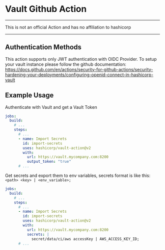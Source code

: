 # Vault Github Action

---

This is not an official Action and has no affiliation to hashicorp

---

## Authentication Methods

This action supports only JWT authentication with OIDC Provider. To setup your vault instance please follow the github documentation: https://docs.github.com/en/actions/security-for-github-actions/security-hardening-your-deployments/configuring-openid-connect-in-hashicorp-vault

## Example Usage

Authenticate with Vault and get a Vault Token

``` yaml
jobs:
  build:
    # ...
    steps:
      # ...
      - name: Import Secrets
        id: import-secrets
        uses: hashicorp/vault-action@v2
        with:
          url: https://vault.mycompany.com:8200
          output_token: "true"
      # ...
```

Get secrets and export them to env variables, secrets format is like this: `<path> <key> | <env_variable>;`

``` yaml
jobs:
  build:
    # ...
    steps:
      # ...
      - name: Import Secrets
        id: import-secrets
        uses: hashicorp/vault-action@v2
        with:
          url: https://vault.mycompany.com:8200
          secrets: |
            secret/data/ci/aws accessKey | AWS_ACCESS_KEY_ID;
      # ...

```